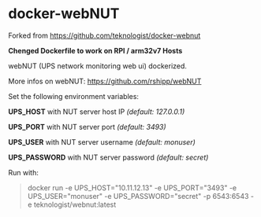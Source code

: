 # docker-webNUT

Forked from https://github.com/teknologist/docker-webnut

**Chenged Dockerfile to work on RPI / arm32v7 Hosts**

webNUT (UPS network monitoring web ui) dockerized.

More infos on webNUT:  https://github.com/rshipp/webNUT

Set the following environment variables:

**UPS_HOST**    with NUT server host IP  *(default: 127.0.0.1)*

**UPS_PORT**	  with NUT server port  *(default: 3493)*

**UPS_USER**    with NUT server username   *(default: monuser)*

**UPS_PASSWORD**     with NUT server  password   *(default: secret)*




Run with:

> docker run -e UPS_HOST="10.11.12.13"  -e UPS_PORT="3493" -e UPS_USER="monuser" -e UPS_PASSWORD="secret" -p 6543:6543 -e  teknologist/webnut:latest

